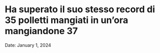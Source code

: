 # Ha superato il suo stesso record di 35 polletti mangiati in un’ora mangiandone 37

Date: January 1, 2024